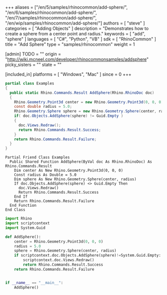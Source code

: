 +++
aliases = ["/en/5/samples/rhinocommon/add-sphere/", "/en/6/samples/rhinocommon/add-sphere/", "/en/7/samples/rhinocommon/add-sphere/", "/en/wip/samples/rhinocommon/add-sphere/"]
authors = [ "steve" ]
categories = [ "Adding Objects" ]
description = "Demonstrates how to create a sphere from a center point and radius."
keywords = [ "add", "sphere" ]
languages = [ "C#", "Python", "VB" ]
sdk = [ "RhinoCommon" ]
title = "Add Sphere"
type = "samples/rhinocommon"
weight = 1

[admin]
TODO = ""
origin = "http://wiki.mcneel.com/developer/rhinocommonsamples/addsphere"
picky_sisters = ""
state = ""

[included_in]
platforms = [ "Windows", "Mac" ]
since = 0
+++

<div class="codetab-content" id="cs">

```cs
partial class Examples
{
  public static Rhino.Commands.Result AddSphere(Rhino.RhinoDoc doc)
  {
    Rhino.Geometry.Point3d center = new Rhino.Geometry.Point3d(0, 0, 0);
    const double radius = 5.0;
    Rhino.Geometry.Sphere sphere = new Rhino.Geometry.Sphere(center, radius);
    if( doc.Objects.AddSphere(sphere) != Guid.Empty )
    {
      doc.Views.Redraw();
      return Rhino.Commands.Result.Success;
    }
    return Rhino.Commands.Result.Failure;
  }
}
```

</div>


<div class="codetab-content" id="vb">

```vbnet
Partial Friend Class Examples
  Public Shared Function AddSphere(ByVal doc As Rhino.RhinoDoc) As Rhino.Commands.Result
	Dim center As New Rhino.Geometry.Point3d(0, 0, 0)
	Const radius As Double = 5.0
	Dim sphere As New Rhino.Geometry.Sphere(center, radius)
	If doc.Objects.AddSphere(sphere) <> Guid.Empty Then
	  doc.Views.Redraw()
	  Return Rhino.Commands.Result.Success
	End If
	Return Rhino.Commands.Result.Failure
  End Function
End Class
```

</div>


<div class="codetab-content" id="py">

```python
import Rhino
import scriptcontext
import System.Guid

def AddSphere():
    center = Rhino.Geometry.Point3d(0, 0, 0)
    radius = 5.0
    sphere = Rhino.Geometry.Sphere(center, radius)
    if scriptcontext.doc.Objects.AddSphere(sphere)!=System.Guid.Empty:
        scriptcontext.doc.Views.Redraw()
        return Rhino.Commands.Result.Success
    return Rhino.Commands.Result.Failure


if __name__ == "__main__":
    AddSphere()
```

</div>
